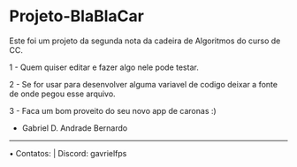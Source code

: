 # Projeto-BlaBlaCar
Este foi um projeto da segunda nota da cadeira de Algoritmos do curso de CC.

1 - Quem quiser editar e fazer algo nele pode testar.

2 - Se for usar para desenvolver alguma variavel de codigo deixar a fonte de onde pegou esse arquivo.

3 - Faca um bom proveito do seu novo app de caronas :)

-  Gabriel D. Andrade Bernardo
----------------------------------------------------------------------------------------------------------
• Contatos:
| Discord: gavrielfps
